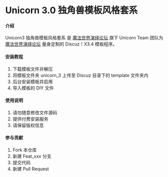 # Unicorn 3.0 独角兽模板风格套系

#### 介绍

Unicorn3 独角兽模板风格套系 是 [魔法世界演绎论坛](http://www.hp-forum.com) 旗下 Unicorn Team 团队为 [魔法世界演绎论坛](http://www.hp-forum.com) 量身定制的 Discuz！X3.4 模板程序。

#### 安装教程

1. 下载模板文件并解压
2. 将模板文件夹 unicorn_3 上传至 Discuz 目录下的 template 文件夹内
3. 后台安装模板并启用
4. 导入模板的 DIY 文件

#### 使用说明

1. 请勿随意修改文件源码
2. 提供付费安装服务
3. 请保留版权信息

#### 参与贡献

1. Fork 本仓库
2. 新建 Feat_xxx 分支
3. 提交代码
4. 新建 Pull Request
